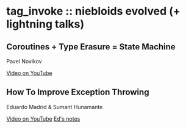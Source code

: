 # tag_invoke :: niebloids evolved (+ lightning talks)

## Coroutines + Type Erasure = State Machine
Pavel Novikov

[Video on YouTube](https://www.youtube.com/watch?v=nMqdnOiD4iw)

## How To Improve Exception Throwing
Eduardo Madrid & Sumant Hunamante

[Video on YouTube](https://www.youtube.com/watch?v=euMWIcTrwQQ)
[Ed's notes](exception-nodes.md)